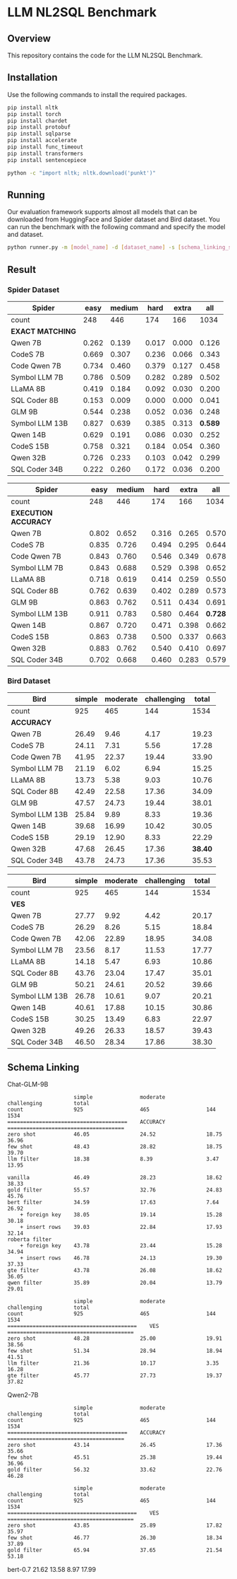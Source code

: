 # LLM NL2SQL Benchmark

## Overview

This repository contains the code for the LLM NL2SQL Benchmark. 

## Installation

Use the following commands to install the required packages.

```sh
pip install nltk
pip install torch
pip install chardet
pip install protobuf
pip install sqlparse
pip install accelerate
pip install func_timeout
pip install transformers
pip install sentencepiece

python -c "import nltk; nltk.download('punkt')"
```

## Running

Our evaluation framework supports almost all models that can be downloaded from HuggingFace and Spider dataset and Bird dataset. You can run the benchmark with the following command and specify the model and dataset.

```sh
python runner.py -m [model_name] -d [dataset_name] -s [schema_linking_strategy]
```

## Result

### Spider Dataset


| **Spider**           | easy | medium | hard | extra | all |
|----------------------|------|--------|------|-------|-----|
| count                | 248  | 446    | 174  | 166   | 1034|
| **EXACT MATCHING**   |      |        |      |       |     |
| Qwen 7B              | 0.262| 0.139  | 0.017| 0.000 | 0.126|
| CodeS 7B             | 0.669| 0.307  | 0.236| 0.066 | 0.343|
| Code Qwen 7B         | 0.734| 0.460  | 0.379| 0.127 | 0.458|
| Symbol LLM 7B        | 0.786| 0.509  | 0.282| 0.289 | 0.502|
| LLaMA 8B             | 0.419| 0.184  | 0.092| 0.030 | 0.200|
| SQL Coder 8B         | 0.153| 0.009  | 0.000| 0.000 | 0.041|
| GLM 9B               | 0.544| 0.238  | 0.052| 0.036 | 0.248|
| Symbol LLM 13B       | 0.827| 0.639  | 0.385| 0.313 | **0.589**|
| Qwen 14B             | 0.629| 0.191  | 0.086| 0.030 | 0.252|
| CodeS 15B            | 0.758| 0.321  | 0.184| 0.054 | 0.360|
| Qwen 32B             | 0.726| 0.233  | 0.103| 0.042 | 0.299|
| SQL Coder 34B        | 0.222| 0.260  | 0.172| 0.036 | 0.200|


| **Spider**           | easy | medium | hard | extra | all |
|----------------------|------|--------|------|-------|-----|
| count                | 248  | 446    | 174  | 166   | 1034|
| **EXECUTION ACCURACY** |      |        |      |       |     |
| Qwen 7B              | 0.802| 0.652  | 0.316| 0.265 | 0.570|
| CodeS 7B             | 0.835| 0.726  | 0.494| 0.295 | 0.644|
| Code Qwen 7B         | 0.843| 0.760  | 0.546| 0.349 | 0.678|
| Symbol LLM 7B        | 0.843| 0.688  | 0.529| 0.398 | 0.652|
| LLaMA 8B             | 0.718| 0.619  | 0.414| 0.259 | 0.550|
| SQL Coder 8B         | 0.762| 0.639  | 0.402| 0.289 | 0.573|
| GLM 9B               | 0.863| 0.762  | 0.511| 0.434 | 0.691|
| Symbol LLM 13B       | 0.911| 0.783  | 0.580| 0.464 | **0.728**|
| Qwen 14B             | 0.867| 0.720  | 0.471| 0.398 | 0.662|
| CodeS 15B            | 0.863| 0.738  | 0.500| 0.337 | 0.663|
| Qwen 32B             | 0.883| 0.762  | 0.540| 0.410 | 0.697|
| SQL Coder 34B        | 0.702| 0.668  | 0.460| 0.283 | 0.579|


### Bird Dataset

| **Bird**             | simple | moderate | challenging | total |
|----------------------|--------|----------|-------------|-------|
| count                | 925    | 465      | 144         | 1534  |
| **ACCURACY**         |        |          |             |       |
| Qwen 7B              | 26.49  | 9.46     | 4.17        | 19.23 |
| CodeS 7B             | 24.11  | 7.31     | 5.56        | 17.28 |
| Code Qwen 7B         | 41.95  | 22.37    | 19.44       | 33.90 |
| Symbol LLM 7B        | 21.19  | 6.02     | 6.94        | 15.25 |
| LLaMA 8B             | 13.73  | 5.38     | 9.03        | 10.76 |
| SQL Coder 8B         | 42.49  | 22.58    | 17.36       | 34.09 |
| GLM 9B               | 47.57  | 24.73    | 19.44       | 38.01 |
| Symbol LLM 13B       | 25.84  | 9.89     | 8.33        | 19.36 |
| Qwen 14B             | 39.68  | 16.99    | 10.42       | 30.05 |
| CodeS 15B            | 29.19  | 12.90    | 8.33        | 22.29 |
| Qwen 32B             | 47.68  | 26.45    | 17.36       | **38.40** |
| SQL Coder 34B        | 43.78  | 24.73    | 17.36       | 35.53 |

| **Bird**             | simple | moderate | challenging | total |
|----------------------|--------|----------|-------------|-------|
| count                | 925    | 465      | 144         | 1534  |
| **VES**              |        |          |             |       |
| Qwen 7B              | 27.77  | 9.92     | 4.42        | 20.17 |
| CodeS 7B             | 26.29  | 8.26     | 5.15        | 18.84 |
| Code Qwen 7B         | 42.06  | 22.89    | 18.95       | 34.08 |
| Symbol LLM 7B        | 23.56  | 8.17     | 11.53       | 17.77 |
| LLaMA 8B             | 14.18  | 5.47     | 6.93        | 10.86 |
| SQL Coder 8B         | 43.76  | 23.04    | 17.47       | 35.01 |
| GLM 9B               | 50.21  | 24.61    | 20.52       | 39.66 |
| Symbol LLM 13B       | 26.78  | 10.61    | 9.07        | 20.21 |
| Qwen 14B             | 40.61  | 17.88    | 10.15       | 30.86 |
| CodeS 15B            | 30.25  | 13.49    | 6.83        | 22.97 |
| Qwen 32B             | 49.26  | 26.33    | 18.57       | 39.43 |
| SQL Coder 34B        | 46.50  | 28.34    | 17.86       | 38.30 |


## Schema Linking

Chat-GLM-9B


```
                     simple               moderate             challenging          total               
count                925                  465                  144                  1534                
======================================    ACCURACY    =====================================
zero shot            46.05                24.52                18.75                36.96
few shot             48.43                28.82                18.75                39.70
llm filter           18.38                8.39                 3.47                 13.95

vanilla              46.49                28.23                18.62                38.33
gold filter          55.57                32.76                24.83                45.76
bert filter          34.59                17.63                7.64                 26.92
    + foreign key    38.05                19.14                15.28                30.18
    + insert rows    39.03                22.84                17.93                32.14
roberta filter       
    + foreign key    43.78                23.44                15.28                34.94
    + insert rows    46.78                24.13                19.30                37.33
gte filter           43.78                26.08                18.62                36.05
qwen filter          35.89                20.04                13.79                29.01
```

```
                     simple               moderate             challenging          total
count                925                  465                  144                  1534
=========================================    VES   ========================================
zero shot            48.28                25.00                19.91                38.56
few shot             51.34                28.94                18.94                41.51
llm filter           21.36                10.17                3.35                 16.28
gte filter           45.77                27.73                19.37                37.82
```

Qwen2-7B

```
                     simple               moderate             challenging          total
count                925                  465                  144                  1534
======================================    ACCURACY    =====================================
zero shot            43.14                26.45                17.36                35.66
few shot             45.51                25.38                19.44                36.96
gold filter          56.32                33.62                22.76                46.28
```

```
                     simple               moderate             challenging          total
count                925                  465                  144                  1534
=========================================    VES   ========================================
zero shot            43.85                25.89                17.82                35.97
few shot             46.77                26.30                18.34                37.89
gold filter          65.94                37.65                21.54                53.18
```

bert-0.7             21.62                13.58                8.97                 17.99